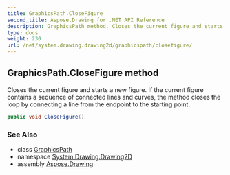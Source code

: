 ```yaml
---
title: GraphicsPath.CloseFigure
second_title: Aspose.Drawing for .NET API Reference
description: GraphicsPath method. Closes the current figure and starts a new figure. If the current figure contains a sequence of connected lines and curves the method closes the loop by connecting a line from the endpoint to the starting point
type: docs
weight: 230
url: /net/system.drawing.drawing2d/graphicspath/closefigure/
---
```

## GraphicsPath.CloseFigure method

Closes the current figure and starts a new figure. If the current figure contains a sequence of connected lines and curves, the method closes the loop by connecting a line from the endpoint to the starting point.

```csharp
public void CloseFigure()
```

### See Also

* class [GraphicsPath](../)
* namespace [System.Drawing.Drawing2D](../../graphicspath/)
* assembly [Aspose.Drawing](../../../)



